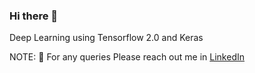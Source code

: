 ### Hi there 👋

Deep Learning using Tensorflow 2.0 and Keras

NOTE: 📌  For any queries Please reach out me in [LinkedIn](https://www.linkedin.com/in/basavaraj-n-hirebidari-94982b1a9)
